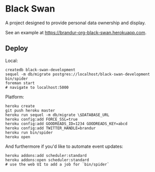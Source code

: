Black Swan
==========

A project designed to provide personal data ownership and display.

See an example at https://brandur-org-black-swan.herokuapp.com.

## Deploy

Local:

```
createdb black-swan-development
sequel -m db/migrate postgres://localhost/black-swan-development
bin/spider
foreman start
# navigate to localhost:5000
```

Platform:

```
heroku create
git push heroku master
heroku run sequel -m db/migrate \$DATABASE_URL
heroku config:add FORCE_SSL=true
heroku config:add GOODREADS_ID=1234 GOODREADS_KEY=abcd
heroku config:add TWITTER_HANDLE=brandur
heroku run bin/spider
heroku open
```

And furthermore if you'd like to automate event updates:

```
heroku addons:add scheduler:standard
heroku addons:open scheduler:standard
# use the web UI to add a job for `bin/spider`
```
